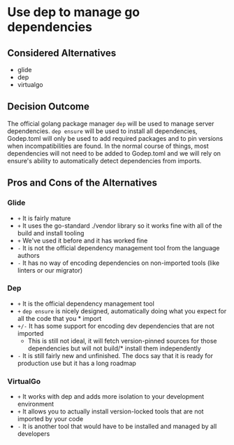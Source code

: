 # Use dep to manage go dependencies

## Considered Alternatives

* glide
* dep
* virtualgo

## Decision Outcome

The official golang package manager `dep` will be used to manage server dependencies. `dep ensure` will be used to install all dependencies, Godep.toml will only be used to add required packages and to pin versions when incompatibilities are found. In the normal course of things, most dependencies will not need to be added to Godep.toml and we will rely on ensure's ability to automatically detect dependencies from imports.

## Pros and Cons of the Alternatives

### Glide

* `+` It is fairly mature
* `+` It uses the go-standard ./vendor library so it works fine with all of the build and install tooling
* `+` We've used it before and it has worked fine
* `-` It is not the official dependency management tool from the language authors
* `-` It has no way of encoding dependencies on non-imported tools (like linters or our migrator)

### Dep

* `+` It is the official dependency management tool
* `+` `dep ensure` is nicely designed, automatically doing what you expect for all the code that you * import
* `+/-` It has some support for encoding dev dependencies that are not imported
  * This is still not ideal, it will fetch version-pinned sources for those dependencies but will not build/* install them independently
* `-` It is still fairly new and unfinished. The docs say that it is ready for production use but it has a long roadmap

### VirtualGo

* `+` It works with dep and adds more isolation to your development environment
* `+` It allows you to actually install version-locked tools that are not imported by your code
* `-` It is another tool that would have to be installed and managed by all developers
